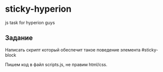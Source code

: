 # sticky-hyperion
js task for hyperion guys

## Задание
Написать скрипт который обеспечит такое поведение элемента #sticky-block

Пишем код в файл scripts.js, не правим html/css.
